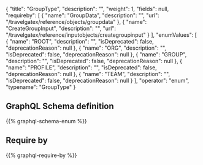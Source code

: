 {
  "title": "GroupType",
  "description": "",
  "weight": 1,
  "fields": null,
  "requireby": [
    {
      "name": "GroupData",
      "description": "",
      "url": "/travelgatex/reference/objects/groupdata"
    },
    {
      "name": "CreateGroupInput",
      "description": "",
      "url": "/travelgatex/reference/inputobjects/creategroupinput"
    }
  ],
  "enumValues": [
    {
      "name": "ROOT",
      "description": "",
      "isDeprecated": false,
      "deprecationReason": null
    },
    {
      "name": "ORG",
      "description": "",
      "isDeprecated": false,
      "deprecationReason": null
    },
    {
      "name": "GROUP",
      "description": "",
      "isDeprecated": false,
      "deprecationReason": null
    },
    {
      "name": "PROFILE",
      "description": "",
      "isDeprecated": false,
      "deprecationReason": null
    },
    {
      "name": "TEAM",
      "description": "",
      "isDeprecated": false,
      "deprecationReason": null
    }
  ],
  "operator": "enum",
  "typename": "GroupType"
}
## GraphQL Schema definition

{{% graphql-schema-enum %}}

## Require by

{{% graphql-require-by %}}
